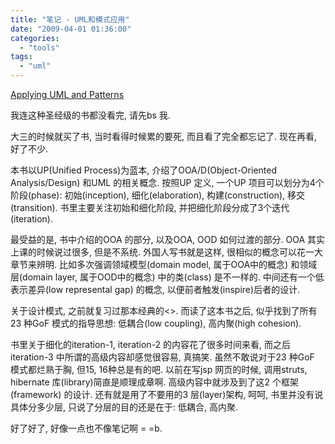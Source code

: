 ```yaml
---
title: "笔记 - UML和模式应用"
date: "2009-04-01 01:36:00"
categories: 
  - "tools"
tags: 
  - "uml"
---
```


[Applying UML and Patterns](http://www.amazon.com/Applying-UML-Patterns-Introduction-Object-Oriented/dp/0130925691)

我连这种圣经级的书都没看完, 请先bs 我.

大三的时候就买了书, 当时看得时候累的要死, 而且看了完全都忘记了. 现在再看, 好了不少.

本书以UP(Unified Process)为蓝本, 介绍了OOA/D(Object-Oriented Analysis/Design) 和UML 的相关概念. 按照UP 定义, 一个UP 项目可以划分为4个阶段(phase): 初始(inception), 细化(elaboration), 构建(construction), 移交(transition). 书里主要关注初始和细化阶段, 并把细化阶段分成了3个迭代(iteration).

最受益的是, 书中介绍的OOA 的部分, 以及OOA, OOD 如何过渡的部分. OOA 其实上课的时候说过很多, 但是不系统. 外国人写书就是这样, 很相似的概念可以花一大章节来辨明. 比如多次强调领域模型(domain model, 属于OOA中的概念) 和领域层(domain layer, 属于OOD中的概念) 中的类(class) 是不一样的. 中间还有一个低表示差异(low represental gap) 的概念, 以便前者触发(inspire)后者的设计.

关于设计模式, 之前就复习过那本经典的<<design pattern>>. 而读了这本书之后, 似乎找到了所有23 种GoF 模式的指导思想: 低耦合(low coupling), 高内聚(high cohesion).

书里关于细化的iteration-1, iteration-2 的内容花了很多时间来看, 而之后iteration-3 中所谓的高级内容却感觉很容易, 真搞笑. 虽然不敢说对于23 种GoF 模式都烂熟于胸, 但15, 16种总是有的吧. 以前在写jsp 网页的时候, 调用struts, hibernate 库(library)简直是顺理成章啊. 高级内容中就涉及到了这2 个框架(framework) 的设计. 还有就是用了不要用的3 层(layer)架构, 呵呵, 书里并没有说具体分多少层, 只说了分层的目的还是在于: 低耦合, 高内聚.

好了好了, 好像一点也不像笔记啊 = =b.
